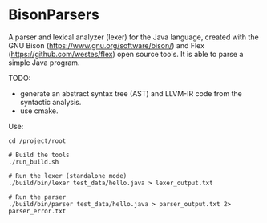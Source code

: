 # BisonParsers
A parser and lexical analyzer (lexer) for the Java language, created with the GNU Bison (https://www.gnu.org/software/bison/) and Flex (https://github.com/westes/flex) open source tools. It is able to parse a simple Java program.

TODO: 
- generate an abstract syntax tree (AST) and LLVM-IR code from the syntactic analysis.
- use cmake.

Use:
```
cd /project/root

# Build the tools
./run_build.sh

# Run the lexer (standalone mode)
./build/bin/lexer test_data/hello.java > lexer_output.txt

# Run the parser
./build/bin/parser test_data/hello.java > parser_output.txt 2> parser_error.txt 
```